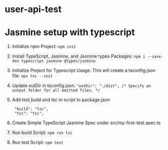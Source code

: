 # user-api-test


# Jasmine setup with typescript
1. Initialize npm Project: 
    ```npm init```
2. Install TypeScript, Jasmine, and Jasmine types Packages: 
    ```npm i --save-dev typescript jasmine @types/jasmine```
3. Initialize Project for Typescript Usage. This will create a tsconfig.json file. 
    ```npx tsc --init```
4. Update outDir in tsconfig.json: 
    ```"outDir": "./dist", /* Specify an output folder for all emitted files. */```
5. Add test,build and tsc in script to package.json 
   ```"test": "jasmine",
    "build": "tsc",
    "tsc": "tsc",
   ```
6. Create Simple TypeScript Jasmine Spec under src/my-first-test.spec.ts

7. Run build Script: 
      ```npm run tsc```
8. Run test Script: 
     ```npm test```
    
